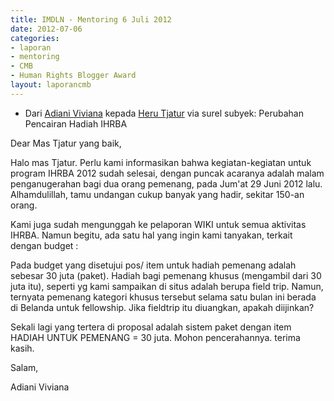 ```yaml
---
title: IMDLN - Mentoring 6 Juli 2012
date: 2012-07-06
categories:
- laporan
- mentoring
- CMB
- Human Rights Blogger Award
layout: laporancmb
---
```


* Dari [Adiani Viviana](http://wiki.ciptamedia.org/wiki/Adiani_Viviana) kepada [Heru Tjatur](http://wiki.ciptamedia.org/wiki/Heru_Tjatur) via surel subyek: Perubahan Pencairan Hadiah IHRBA

Dear Mas Tjatur yang baik,

Halo mas Tjatur. Perlu kami informasikan bahwa kegiatan-kegiatan untuk program IHRBA 2012 sudah selesai, dengan puncak acaranya 
adalah malam penganugerahan bagi dua orang pemenang, pada Jum'at 29 Juni 2012 lalu. Alhamdulillah, tamu undangan 
cukup banyak yang hadir, sekitar 150-an orang.

Kami juga sudah mengunggah ke pelaporan WIKI untuk semua aktivitas IHRBA. Namun begitu, ada satu hal yang ingin kami tanyakan, 
terkait dengan budget :
 
Pada budget yang disetujui pos/ item untuk hadiah pemenang adalah sebesar 30 juta (paket). 
Hadiah bagi pemenang khusus (mengambil dari 30 juta itu), seperti yg kami sampaikan di situs adalah berupa field trip. 
Namun, ternyata pemenang kategori khusus tersebut selama satu bulan ini berada di Belanda untuk fellowship. 
Jika fieldtrip itu diuangkan, apakah diijinkan? 

Sekali lagi yang tertera di proposal adalah sistem paket dengan item HADIAH UNTUK PEMENANG = 30 juta.
Mohon pencerahannya. terima kasih.

Salam,

Adiani Viviana
